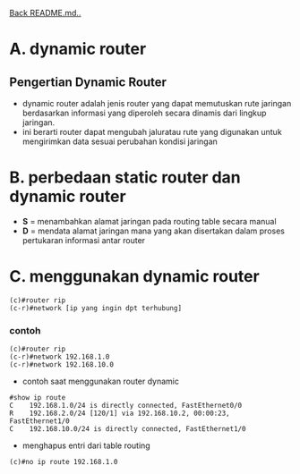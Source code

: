 <a href="00 - README.md">Back README.md..</a>

# **A. dynamic router**
## Pengertian Dynamic Router
- dynamic router adalah jenis router yang dapat memutuskan rute jaringan berdasarkan informasi yang diperoleh secara dinamis dari lingkup jaringan.
- ini berarti router dapat mengubah jaluratau rute yang digunakan untuk mengirimkan data sesuai perubahan kondisi jaringan

# **B. perbedaan static router dan dynamic router**
- **S** = menambahkan alamat jaringan pada routing table secara manual
- **D** = mendata alamat jaringan mana yang akan disertakan dalam proses pertukaran informasi antar router

# **C. menggunakan dynamic router**
```
(c)#router rip
(c-r)#network [ip yang ingin dpt terhubung]
```

<h3>contoh</h3>

```
(c)#router rip
(c-r)#network 192.168.1.0
(c-r)#network 192.168.10.0
```

- contoh saat menggunakan router dynamic
```
#show ip route
C    192.168.1.0/24 is directly connected, FastEthernet0/0
R    192.168.2.0/24 [120/1] via 192.168.10.2, 00:00:23, FastEthernet1/0
C    192.168.10.0/24 is directly connected, FastEthernet1/0
```

- menghapus entri dari table routing
```
(c)#no ip route 192.168.1.0
```